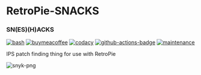 # RetroPie-SNACKS
### SN(ES)(H)ACKS

[![bash][bash-badge]][bash] 
[![buymeacoffee][buymeacoffee-badge]][buymeacoffee] 
[![codacy][codacy-badge]][codacy] 
[![github-actions-badge]][github-actions]
[![maintenance][maintenance-badge]][maintenance]

IPS patch finding thing for use with RetroPie

![snyk-png][] 

[bash]:https://www.gnu.org/software/bash/
[bash-badge]:https://img.shields.io/badge/Made%20with-Bash-1f425f.svg
[codacy]:https://www.codacy.com/manual/kashaiahyah85/RetroPie-snes-hacks?utm_source=github.com&amp;utm_medium=referral&amp;utm_content=kashaiahyah85/RetroPie-SNACKS&amp;utm_campaign=Badge_Grade
[codacy-badge]:https://api.codacy.com/project/badge/Grade/1422d6f8a4144852aed4c09bb8f96872
[snyk-png]:https://wakatime.com/share/@kashaiahyah85/bf2429a8-9170-4819-b036-fbc88416b7bc.svg
[github-actions]:https://github.com/kashaiahyah85/RetroPie-SNACKS/actions
[github-actions-badge]:https://github.com/kashaiahyah85/RetroPie-SNACKS/workflows/SNACKS/badge.svg
[buymeacoffee]: https://www.buymeacoffee.com/kashaiahyah85
[buymeacoffee-badge]: https://camo.githubusercontent.com/cd005dca0ef55d7725912ec03a936d3a7c8de5b5/68747470733a2f2f696d672e736869656c64732e696f2f62616467652f6275792532306d6525323061253230636f666665652d646f6e6174652d79656c6c6f772e737667
[maintenance]:https://GitHub.com/kashaiahyah85/RetroPie-SNACKS/graphs/commit-activity
[maintenance-badge]:https://img.shields.io/badge/Maintained%3F-yes-green.svg
